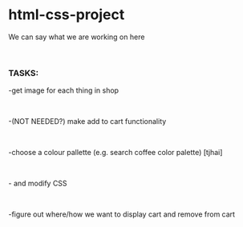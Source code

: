 # html-css-project
<p>We can say what we are working on here</p><br>
<h3>TASKS:</h3>
<p>-get image for each thing in shop</p><br>
<p>-(NOT NEEDED?) make add to cart functionality </p><br>
<p>-choose a colour pallette (e.g. search coffee color palette) [tjhai]</p><br>
<p>- and modify CSS</p><br>
<p>-figure out where/how we want to display cart and remove from cart</p><br>
